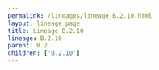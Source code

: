 ```yaml
---
permalink: /lineages/lineage_B.2.10.html
layout: lineage_page
title: Lineage B.2.10
lineage: B.2.10
parent: B.2
children: ['B.2.10']
---
```

